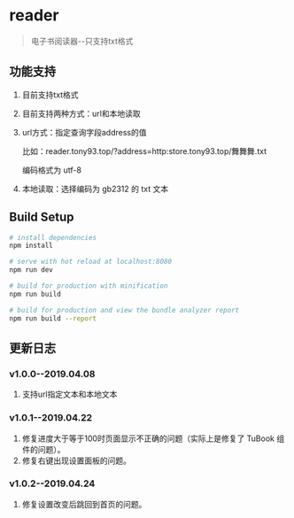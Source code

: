 # reader

> 电子书阅读器--只支持txt格式

## 功能支持

1. 目前支持txt格式

2. 目前支持两种方式：url和本地读取

3. url方式：指定查询字段address的值

    比如：reader.tony93.top/?address=http:store.tony93.top/舞舞舞.txt

    编码格式为 utf-8

4. 本地读取：选择编码为 gb2312 的 txt 文本

## Build Setup

``` bash
# install dependencies
npm install

# serve with hot reload at localhost:8080
npm run dev

# build for production with minification
npm run build

# build for production and view the bundle analyzer report
npm run build --report
```

## 更新日志
### v1.0.0--2019.04.08
1. 支持url指定文本和本地文本

### v1.0.1--2019.04.22
1. 修复进度大于等于100时页面显示不正确的问题（实际上是修复了 TuBook 组件的问题）。
2. 修复右键出现设置面板的问题。

### v1.0.2--2019.04.24
1. 修复设置改变后跳回到首页的问题。
